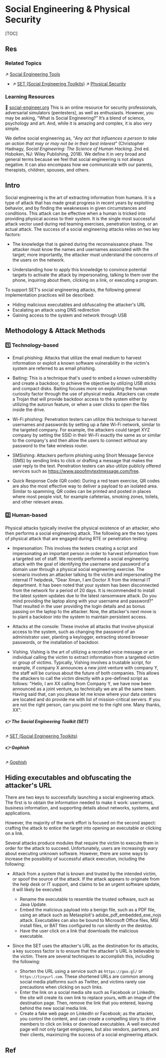 # Social Engineering & Physical Security

[TOC]



## Res
### Related Topics
↗ [Social Engineering Tools](../../../☠️%20Kill%20Chain%20&%20Security%20Tool%20Box/Social%20Engineering%20Tools/Social%20Engineering%20Tools.md)
- ↗ [SET (Social Engineering Toolkits)](../../../☠️%20Kill%20Chain%20&%20Security%20Tool%20Box/Social%20Engineering%20Tools/SET%20(Social%20Engineering%20Toolkits).md)
↗ [Physical Security](../../../Physical%20Security/Physical%20Security.md)


### Learning Resources
🔗 [social-engineer.org](https://www.social-engineer.org)
This is an online resource for security professionals, adversarial simulators (pentesters), as well as enthusiasts. However, you may be asking, “What is Social Engineering?” It’s a blend of science, psychology and art. And, while it is amazing and complex, it is also very simple.

We define social engineering as,  “*Any act that influences a person to take an action that may or may not be in their best interest*” (Christopher Hadnagy, *Social Engineering: The Science of Human Hacking*. 2nd ed. Hoboken, NJ: Wiley Publishing, 2018). We define it in very broad and general terms because we feel that social engineering is not always negative. It can also encompass how we communicate with our parents, therapists, children, spouses, and others.



## Intro
Social engineering is the art of extracting information from humans. It is a type of attack that has made great progress in recent years by exploiting behavior, and by finding the weaknesses in given circumstances and conditions. This attack can be effective when a human is tricked into providing physical access to their system. It is the single most successful attack vector used during red teaming exercises, penetration testing, or an actual attack. The success of a social engineering attacks relies on two key factors:
- The knowledge that is gained during the reconnaissance phase. The attacker must know the names and usernames associated with the target; more importantly, the attacker must understand the concerns of the users on the network.

- Understanding how to apply this knowledge to convince potential targets to activate the attack by impersonating, talking to them over the phone, inquiring about them, clicking on a link, or executing a program. 

To support SET's social engineering attacks, the following general implementation practices will be described:
- Hiding malicious executables and obfuscating the attacker's URL
- Escalating an attack using DNS redirection  
- Gaining access to the system and network through USB


## Methodology & Attack Methods
### 1️⃣ Technology-based
- Email phishing: Attacks that utilize the email medium to harvest information or exploit a known software vulnerability in the victim's system are referred to as email phishing.

- Baiting: This is a technique that's used to embed a known vulnerability and create a backdoor, to achieve the objective by utilizing USB sticks and compact disks. Baiting focuses more on exploiting the human curiosity factor through the use of physical media. Attackers can create a Trojan that will provide backdoor access to the system either by utilizing the autorun feature, or when a user clicks to open the files inside the drive.

- Wi-Fi phishing: Penetration testers can utilize this technique to harvest usernames and passwords by setting up a fake Wi-Fi network, similar to the targeted company. For example, the attackers could target XYZ company by setting the SSID in their Wi-Fi exactly the same as or similar to the company's and then allow the users to connect without any password to the fake wireless router.

- SMSishing: Attackers perform phishing using Short Message Service (SMS) by sending links to click or drafting a message that makes the user reply to the text. Penetration testers can also utilize publicly offered services such as https://www.spoofmytextmessage.com/free.

- Quick Response Code (QR code): During a red team exercise, QR codes are also the most effective way to deliver a payload to an isolated area. Similar to spamming, QR codes can be printed and posted in places where most people visit, for example cafeterias, smoking zones, toilets, and other relevant areas.


### 2️⃣ Human-based
Physical attacks typically involve the physical existence of an attacker, who then performs a social engineering attack. The following are the two types of physical attack that are engaged during RTE or penetration testing:

- Impersonation: This involves the testers creating a script and impersonating an important person in order to harvest information from a targeted set of staff. We recently performed a social engineering attack with the goal of identifying the username and password of a domain user through a physical social engineering exercise. The scenario involves an attacker talking to the victim and impersonating the internal IT helpdesk, "Dear Xman, I am Doctor X from the internal IT department. It has been noted that your system has been disconnected from the network for a period of 20 days. It is recommended to install the latest system updates due to the latest ransomware attack. Do you mind providing the laptop along with your username and password?" That resulted in the user providing the login details and as bonus passing on the laptop to the attacker. Now, the attacker's next move is to plant a backdoor into the system to maintain persistent access.  

- Attacks at the console: These involve all attacks that involve physical access to the system, such as changing the password of an administrator user, planting a keylogger, extracting stored browser passwords, or the installation of backdoor.

- Vishing. Vishing is the art of utilizing a recorded voice message or an individual calling the victim to extract information from a targeted victim or group of victims. Typically, Vishing involves a trustable script, for example, if company X announces a new joint venture with company Y, the staff will be curious about the future of both companies. This allows the attackers to call the victim directly with a pre-defined script as follows: "Hello, I am XX calling from Company Y, we have now been announced as a joint venture, so technically we are all the same team. Having said that, can you please let me know where your data centers are located and do provide me with list of mission-critical servers. If you are not the right person, can you point me to the right one. Many thanks, XX".
##### 👉 The Social Engineering Toolkit (SET)
↗ [SET (Social Engineering Toolkits)](../../../☠️%20Kill%20Chain%20&%20Security%20Tool%20Box/Social%20Engineering%20Tools/SET%20(Social%20Engineering%20Toolkits).md)
##### 👉 Gophish
↗ [Gophish](../../../☠️%20Kill%20Chain%20&%20Security%20Tool%20Box/Social%20Engineering%20Tools/Gophish.md)



## Hiding executables and obfuscating the attacker's URL
There are two keys to successfully launching a social engineering attack. The first is to obtain the information needed to make it work: usernames, business information, and supporting details about networks, systems, and applications.

However, the majority of the work effort is focused on the second aspect: crafting the attack to entice the target into opening an executable or clicking on a link.

Several attacks produce modules that require the victim to execute them in order for the attack to succeed. Unfortunately, users are increasingly wary about executing unknown software. However, there are some ways to increase the possibility of successful attack execution, including the following:

- Attack from a system that is known and trusted by the intended victim, or spoof the source of the attack. If the attack appears to originate from the help desk or IT support, and claims to be an urgent software update, it will likely be executed:
	- Rename the executable to resemble the trusted software, such as Java Update.  
	- Embed the malicious payload into a benign file, such as a PDF file, using an attack such as Metasploit's adobe_pdf_embedded_exe_nojs attack. Executables can also be bound to Microsoft Office files, MSI install files, or BAT files configured to run silently on the desktop.
	- Have the user click on a link that downloads the malicious executable. 

- Since the SET uses the attacker's URL as the destination for its attacks, a key success factor is to ensure that the attacker's URL is believable to the victim. There are several techniques to accomplish this, including the following:
	- Shorten the URL using a service such as `https://goo.gl/` or `https://tinyurl.com`. These shortened URLs are common among social media platforms such as Twitter, and victims rarely use precautions when clicking on such links.  
	- Enter the link on a social media site such as Facebook or LinkedIn; the site will create its own link to replace yours, with an image of the destination page. Then, remove the link that you entered, leaving behind the new social media link.
	- Create a fake web page on LinkedIn or Facebook; as the attacker, you control the content, and can create a compelling story to drive members to click on links or download executables. A well executed page will not only target employees, but also vendors, partners, and their clients, maximizing the success of a social engineering attack.



## Ref